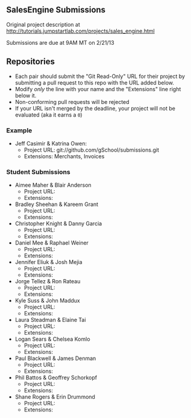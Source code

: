 ## SalesEngine Submissions

Original project description at http://tutorials.jumpstartlab.com/projects/sales_engine.html

Submissions are due at 9AM MT on 2/21/13

## Repositories

* Each pair should submit the "Git Read-Only" URL for their project by submitting a pull request to this repo with the URL added below. 
* Modify *only* the line with your name and the "Extensions" line right below it. 
* Non-conforming pull requests will be rejected
* If your URL isn't merged by the deadline, your project will not be evaluated (aka it earns a `0`)

### Example

* Jeff Casimir & Katrina Owen: 
  * Project URL: git://github.com/gSchool/submissions.git
  * Extensions: Merchants, Invoices

### Student Submissions

* Aimee Maher & Blair Anderson
  * Project URL: 
  * Extensions: 
* Bradley Sheehan & Kareem Grant
  * Project URL: 
  * Extensions: 
* Christopher Knight & Danny Garcia
  * Project URL: 
  * Extensions: 
* Daniel Mee & Raphael Weiner
  * Project URL: 
  * Extensions: 
* Jennifer Eliuk & Josh Mejia
  * Project URL: 
  * Extensions: 
* Jorge Tellez & Ron Rateau
  * Project URL: 
  * Extensions: 
* Kyle Suss & John Maddux
  * Project URL: 
  * Extensions: 
* Laura Steadman & Elaine Tai
  * Project URL: 
  * Extensions: 
* Logan Sears & Chelsea Komlo
  * Project URL: 
  * Extensions: 
* Paul Blackwell & James Denman
  * Project URL: 
  * Extensions: 
* Phil Battos & Geoffrey Schorkopf
  * Project URL: 
  * Extensions: 
* Shane Rogers & Erin Drummond
  * Project URL: 
  * Extensions: 
